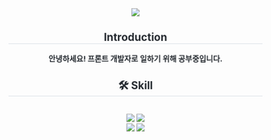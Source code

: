 <div align= "center">
    <img src="https://capsule-render.vercel.app/api?type=venom&color=auto&height=120&text=Welcome!&fontColor=000000&fontSize=70" />
    </div>
    <div align= "center"> 
    <h2 style="border-bottom: 1px solid #d8dee4; color: #282d33;"> Introduction </h2>  
    <div style="font-weight: 700; font-size: 15px; text-align: center; color: #282d33;"> 안녕하세요! 프론트 개발자로 일하기 위해 공부중입니다. </div> 
    </div>
    <div align= "center">
    <h2 style="border-bottom: 1px solid #d8dee4; color: #282d33;"> 🛠️ Skill </h2> <br> 
    <div style="margin: 0 auto; text-align: center;" align= "center"> 
          <img src="https://img.shields.io/badge/Node.js-339933?style=for-the-badge&logo=Node.js&logoColor=white">
          <img src="https://img.shields.io/badge/Express-000000?style=for-the-badge&logo=Express&logoColor=white">          
          <br>
          <img src="https://img.shields.io/badge/Javascript-F7DF1E?style=for-the-badge&logo=Javascript&logoColor=white">
          <img src="https://img.shields.io/badge/React-61DAFB?style=for-the-badge&logo=React&logoColor=white">          
          <br/>
    </div>
    </div>
